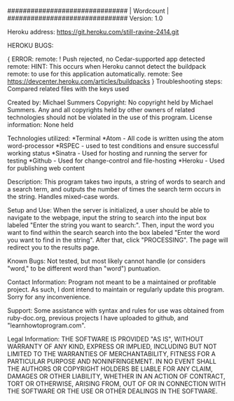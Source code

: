 ###############################
|          Wordcount          |
###############################
Version: 1.0

Heroku address: https://git.heroku.com/still-ravine-2414.git

HEROKU BUGS:

{      ERROR:
remote:  !     Push rejected, no Cedar-supported app detected
remote: HINT: This occurs when Heroku cannot detect the buildpack
remote:       to use for this application automatically.
remote: See https://devcenter.heroku.com/articles/buildpacks
}
  Troubleshooting steps: Compared related files with the keys used

Created by: Michael Summers
Copyright: No copyright held by Michael Summers. Any and all copyrights held by other owners of related technologies should not be violated in the use of this program.
License information: None held

Technologies utilized:
  *Terminal
  *Atom - All code is written using the atom word-processor
  *RSPEC - used to test conditions and ensure successful working status
  *Sinatra - Used for hosting and running the server for testing
  *Github - Used for change-control and file-hosting
  *Heroku - Used for publishing web content

Description: This program takes two inputs, a string of words to search and a search term, and outputs the number of times the search term occurs in the string. Handles mixed-case words.

Setup and Use:
When the server is initialized, a user should be able to navigate to the webpage, input the string to search into the input box labeled "Enter the string you want to search:". Then, input the word you want to find within the search search into the box labeled "Enter the word you want to find in the string". After that, click "PROCESSING". The page will redirect you to the results page.

Known Bugs:
Not tested, but most likely cannot handle (or considers "word," to be different word than "word") puntuation.

Contact Information:
Program not meant to be a maintained or profitable project. As such, I dont intend to maintain or regularly update this program. Sorry for any inconvenience.

Support:
Some assistance with syntax and rules for use was obtained from ruby-doc.org, previous projects I have uploaded to github, and "learnhowtoprogram.com".

Legal Information:
THE SOFTWARE IS PROVIDED "AS IS", WITHOUT WARRANTY OF ANY KIND, EXPRESS OR
IMPLIED, INCLUDING BUT NOT LIMITED TO THE WARRANTIES OF MERCHANTABILITY,
FITNESS FOR A PARTICULAR PURPOSE AND NONINFRINGEMENT. IN NO EVENT SHALL THE
AUTHORS OR COPYRIGHT HOLDERS BE LIABLE FOR ANY CLAIM, DAMAGES OR OTHER
LIABILITY, WHETHER IN AN ACTION OF CONTRACT, TORT OR OTHERWISE, ARISING FROM,
OUT OF OR IN CONNECTION WITH THE SOFTWARE OR THE USE OR OTHER DEALINGS IN
THE SOFTWARE.
